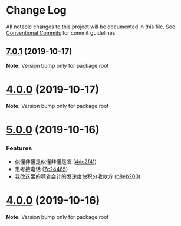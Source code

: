 # Change Log

All notable changes to this project will be documented in this file.
See [Conventional Commits](https://conventionalcommits.org) for commit guidelines.

## [7.0.1](https://github.com/wengpengfei/bee-cli/compare/v7.0.0...v7.0.1) (2019-10-17)

**Note:** Version bump only for package root






# [4.0.0](https://github.com/wengpengfei/bee-cli/compare/v5.0.0...v4.0.0) (2019-10-17)

**Note:** Version bump only for package root






# [5.0.0](https://github.com/wengpengfei/bee-cli/compare/v4.0.0...v5.0.0) (2019-10-16)


### Features

* 似懂非懂是似懂非懂是发 ([4de2f41](https://github.com/wengpengfei/bee-cli/commit/4de2f41d96099cf9664a220ea9042516618a2ece))
* 思考接电话 ([7c24465](https://github.com/wengpengfei/bee-cli/commit/7c24465825076c5679dc4959267713b88e0bc6cd))
* 我改这里的啊省会计的发速度快积分收款方 ([b8eb200](https://github.com/wengpengfei/bee-cli/commit/b8eb2007169d211da3c06a67164593555884409b))






# [4.0.0](https://github.com/wengpengfei/bee-cli/compare/v3.0.0...v4.0.0) (2019-10-16)

**Note:** Version bump only for package root
